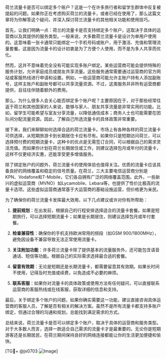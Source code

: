 荷兰流量卡是否可以绑定多个账户？这是一个在许多旅行者和留学生群体中反复被提起的问题。如果你正在考虑购买荷兰的流量卡，或者已经在使用了，那么这篇文章将为你解答这个疑问，并深入探讨荷兰流量卡的其他相关功能和使用技巧。

首先，让我们明确一点：荷兰的流量卡是否支持绑定多个账户，这取决于具体的运营商以及其提供的服务类型。一般来说，大多数荷兰流量卡是设计为单用户使用的。这意味着一张卡通常只能绑定一个手机号码或账户，用于激活、充值和管理流量套餐。这是因为流量卡的设计初衷是为了方便个人使用，而不是为多人共享而优化。

然而，这并不意味着完全没有可能实现多账户绑定。某些运营商可能会提供特殊的服务计划，允许家庭成员或朋友共享流量。这些服务通常需要通过运营商的官方网站或客服热线进行申请和设置。例如，一些运营商可能允许主账户持有人添加副账号，这样主账户和副账号都可以共享流量资源。不过，这类服务并非所有运营商都提供，且往往伴随着额外的费用。

那么，为什么很多人会关心能否绑定多个账户呢？主要原因在于，对于那些经常往返于荷兰和其他国家的人来说，能够与家人、朋友共享流量是非常实用的功能。比如，留学生可能希望与室友分享流量，以降低通信成本；商务人士也可能需要在团队间分配流量资源。因此，了解自己所选流量卡的具体政策非常重要。

接下来，我们来聊聊如何选择合适的荷兰流量卡。市场上有各种各样的荷兰流量卡可供选择，从短期旅游卡到长期居住卡应有尽有。如果你只是短期访问荷兰，可以选择预付费的短期流量卡，这种卡的优点是无需签订合同，可以根据自己的需求灵活充值。而如果你计划在荷兰长期居住或工作，则建议选择包月或年付的流量卡，这样不仅更经济实惠，还能享受更多增值服务。

除了绑定账户的问题外，荷兰流量卡的使用体验也值得关注。优质的流量卡应该具备良好的网络覆盖和稳定的信号质量。在荷兰，三大主要电信运营商分别是KPN、Vodafone和T-Mobile，它们各自拥有广泛的网络覆盖范围。此外，一些新兴的虚拟运营商（MVNO）如Lycamobile、Lebara等，也提供了性价比极高的流量卡选项。这些虚拟运营商通常基于大运营商的基础设施运营，但价格更为亲民。

为了确保你的荷兰流量卡发挥最大效用，以下几点建议或许对你有所帮助：

1. **提前规划**：在出发前，根据自己的行程安排选择适合的流量卡套餐。如果是短期旅行，可以选择短期流量卡；如果是长期居住，则建议选择包月或年付套餐。
   
2. **检查兼容性**：确保你的手机支持欧洲常用的频段（如GSM 900/1800MHz），避免因设备不兼容导致无法正常使用流量卡。

3. **关注附加功能**：许多荷兰流量卡除了提供基本的流量服务外，还可能包含语音通话、短信等功能。根据自己的实际需求选择最合适的套餐。

4. **留意有效期**：无论是短期还是长期流量卡，都需要留意其有效期。如果长时间不使用，记得及时充值或续费，以免造成不必要的麻烦。

5. **联系客服**：如果你对流量卡的具体政策或使用方法有任何疑问，可以直接联系运营商的客服热线或在线客服，获取详细的信息和支持。

最后，关于绑定多个账户的问题，如果你确实需要这一功能，建议直接咨询具体运营商的客服人员，了解是否有相关的解决方案。虽然不是所有流量卡都支持多账户绑定，但通过合理的沟通和规划，总能找到满足需求的方式。

总结来说，荷兰流量卡是否可以绑定多个账户，取决于具体的运营商和服务类型。对于大多数人而言，选择一款适合自己需求的流量卡才是最重要的。无论你是短期游客还是长期居民，在荷兰期间保持良好的网络连接都能让你的生活更加便捷和愉快。

[TG💪+ @jx0703 ![Image](https://github.com/user-attachments/assets/dbca1d08-cadb-493c-b0ec-ad6f7a83f270)]